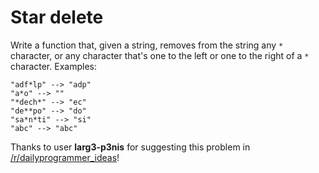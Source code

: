 # Star delete
<div class="md"><p>Write a function that, given a string, removes from the string any <code>*</code> character, or any character that's one to the left or one to the right of a <code>*</code> character. Examples:</p>
<p><code>"adf*lp" --&gt; "adp"</code><br/>
<code>"a*o" --&gt; ""</code><br/>
<code>"*dech*" --&gt; "ec"</code><br/>
<code>"de**po" --&gt; "do"</code><br/>
<code>"sa*n*ti" --&gt; "si"</code><br/>
<code>"abc" --&gt; "abc"</code> </p>
<p>Thanks to user <strong>larg3-p3nis</strong> for suggesting this problem in <a href="/r/dailyprogrammer_ideas">/r/dailyprogrammer_ideas</a>!</p>
</div>
